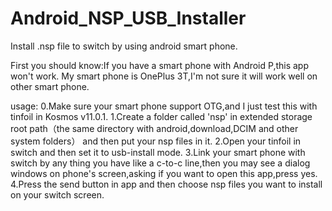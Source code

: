 # Android_NSP_USB_Installer
Install .nsp file to switch by using android smart phone.

First you should know:If you have a smart phone with Android P,this app won't work.
My smart phone is OnePlus 3T,I'm not sure it will work well on other smart phone.
 
usage:
  0.Make sure your smart phone support OTG,and I just test this with tinfoil in Kosmos v11.0.1.
  1.Create a folder called 'nsp' in extended storage root path（the same directory with android,download,DCIM and other system folders） and then put your nsp files in it.
  2.Open your tinfoil in switch and then set it to usb-install mode.
  3.Link your smart phone with switch by any thing you have like a c-to-c line,then you may see a dialog windows on phone's screen,asking if you want to open this app,press yes.
  4.Press the send button in app and then choose nsp files you want to install on your switch screen.
